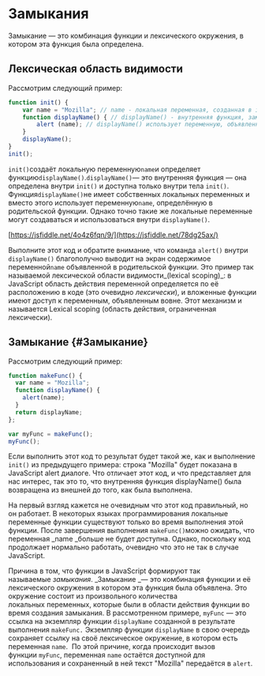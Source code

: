 # Замыкания

Замыкание — это комбинация функции и лексического окружения, в котором эта функция была определена.

## Лексическая область видимости

Рассмотрим следующий пример:

```js
function init() {
    var name = "Mozilla"; // name - локальная переменная, созданная в init
    function displayName() { // displayName() - внутренняя функция, замыкание
        alert (name); // displayName() использует переменную, объявленную в родительской функции    
    }
    displayName();    
}
init();
```

`init()`создаёт локальную переменную`name`и определяет функцию`displayName()`.`displayName()`— это внутренняя функция — она определена внутри `init()` и доступна только внутри тела `init()`. Функция`displayName()`не имеет собственных локальных переменных и вместо этого использует переменную`name`, определённую в родительской функции. Однако точно такие же локальные переменные могут создаваться и использоваться внутри `displayName()`.

[https://jsfiddle.net/4o4z6fqn/9/](https://jsfiddle.net/78dg25ax/)

Выполните этот код и обратите внимание, что команда  `alert()` внутри `displayName()` благополучно выводит на экран содержимое переменной`name` объявленной в родительской функции. Это пример так называемой лексической области видимости_\(lexical scoping\)_: в JavaScript область действия переменной определяется по её расположению в коде \(это очевидно _лексически_\), и вложенные функции имеют доступ к переменным, объявленным вовне. Этот механизм и называется Lexical scoping \(область действия, ограниченная лексически\).

## Замыкание {#Замыкание}

Рассмотрим следующий пример:

```js
function makeFunc() {
  var name = "Mozilla";
  function displayName() {
    alert(name);
  }
  return displayName;
};

var myFunc = makeFunc();
myFunc();
```

Если выполнить этот код то результат будет такой же, как и выполнение `init()` из предыдущего примера: строка "Mozilla" будет показана в JavaScript alert диалоге. Что отличает этот код, и что представляет для нас интерес, так это то, что внутренняя функция displayName\(\) была возвращена из внешней до того, как была выполнена.

На первый взгляд кажется не очевидным что этот код правильный, но он работает. В некоторых языках программирования локальные переменные функции существуют только во время выполнения этой функции. После завершения выполнения `makeFunc()`можно ожидать, что переменная _name _больше не будет доступна. Однако, поскольку код продолжает нормально работать, очевидно что это не так в случае JavaScript.

Причина в том, что функции в JavaScript формируют так называемые _замыкания_. _Замыкание _— это комбинация функции и её лексического окружения в котором эта функция была объявлена. Это окружение состоит из произвольного количества локальных переменных, которые были в области действия функции во время создания замыкания. В рассмотренном примере, `myFunc` — это ссылка на экземпляр функции `displayName` созданной в результате выполнения `makeFunc.` Экземпляр функции `displayName` в свою очередь сохраняет ссылку на своё лексическое окружение, в котором есть переменная `name`.  По этой причине, когда происходит вызов функции `myFunc`, переменная `name` остаётся доступной для использования и сохраненный в ней текст "Mozilla" передаётся в `alert`.

